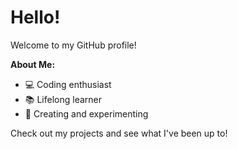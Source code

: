 # Hello!

Welcome to my GitHub profile!

**About Me:**

- 💻 Coding enthusiast
- 📚 Lifelong learner
- 🎨 Creating and experimenting

Check out my projects and see what I've been up to!
